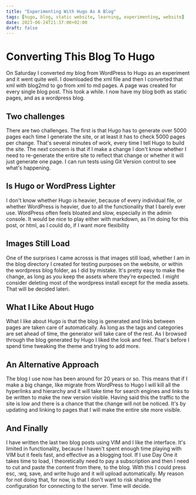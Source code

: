 ```yaml
---
title: "Experimenting With Hugo As A Blog"
tags: [hugo, blog, static website, learning, experimenting, website]
date: 2023-06-24T21:37:00+02:00
draft: false
---
```

# Converting This Blog To Hugo
On Saturday I converted my blog from WordPress to Hugo as an experiment and it went quite well. I downloaded the xml file and then I converted that xml with blog2md to go from xml to md pages. A page was created for every single blog post. This took a while. I now have my blog both as static pages, and as a wordpress blog. 
## Two challenges
There are two challenges. The first is that Hugo has to generate over 5000 pages each time I generate the site, or at least it has to check 5000 pages per change. That's several minutes of work, every time I tell Hugo to build the site. The next concern is that if I make a change I don't know whether I need to re-generate the entire site to reflect that change or whether it will just generate one page. I can run tests using Git Version control to see what's happening. 
## Is Hugo or WordPress Lighter
I don't know whether Hugo is heavier, because of every individual file, or whether WordPress is heavier, due to all the functionality that I barely ever use. WordPress often feels bloated and slow, especially in the admin console. It would be nice to play either with markdown, as I'm doing for this post, or html, as I could do, if I want more flexibility
## Images Still Load
One of the surprises I came acrosss is that images still load, whether I am in the blog directory I created for testing purposes on the website, or within the wordpress blog folder, as I did by mistake. It's pretty easy to make the change, as long as you keep the assets where they're expected. I might consider deleting most of the wordpress install except for the media assets. That will be decided lateri. 
## What I Like About Hugo
What I like about Hugo is that the blog is generated and links between pages are taken care of automatically. As long as the tags and categories are set ahead of time, the generator will take care of the rest. As I browsed through the blog generated by Hugo I liked the look and feel. That's before I spend time tweaking the theme and trying to add more. 
## An Alternative Approach
The blog I use now has been around for 20 years or so. This means that if I make a big change, like migrate from WordPress to Hugo I will kill all the hyperlinks and hierarchy and it will take time for search engines and links to be written to make the new version visible. Having said this the traffic to the site is low and there is a chance that the change will not be noticed. It's by updating and linking to pages that I will make the entire site more visible. 
## And Finally
I have written the last two blog posts using VIM and I like the interface. It's limited in functionality, because I haven't spent enough time playing with VIM but it feels fast, and effective as a blogging tool. If I use Day One it takes time to load, I theoretically need to pay a subscription and then I need to cut and paste the content from there, to the blog. With this I could press esc, :wq, save, and write hugo and it will upload automatically. My reason for not doing that, for now, is that I don't want to risk sharing the configuration for connecting to the server. Time will decide. 



